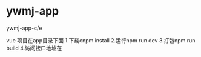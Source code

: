 # ywmj-app
ywmj-app-c/e

vue 项目在app目录下面
1.下载cnpm install
2.运行npm run dev
3.打包npm run build
4.访问接口地址在
